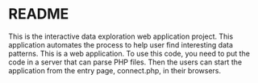 # README #

This is the interactive data exploration web application project. This application automates the process to help user find interesting data patterns. 
This is a web application. To use this code, you need to put the code in a server that can parse PHP files.
Then the users can start the application from the entry page, connect.php, in their browsers.


